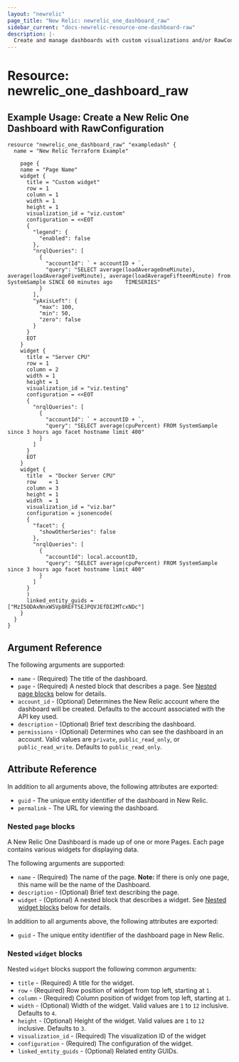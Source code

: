 ```yaml
---
layout: "newrelic"
page_title: "New Relic: newrelic_one_dashboard_raw"
sidebar_current: "docs-newrelic-resource-one-dashboard-raw"
description: |-
  Create and manage dashboards with custom visualizations and/or RawConfiguration in New Relic One.
---
```


# Resource: newrelic_one_dashboard_raw

## Example Usage: Create a New Relic One Dashboard with RawConfiguration

```hcl
resource "newrelic_one_dashboard_raw" "exampledash" {
  name = "New Relic Terraform Example"

    page {
    name = "Page Name"
    widget {
      title = "Custom widget"
      row = 1
      column = 1
      width = 1
      height = 1
      visualization_id = "viz.custom"
      configuration = <<EOT
      {
        "legend": {
          "enabled": false
        },
        "nrqlQueries": [
          {
            "accountId": ` + accountID + `,
            "query": "SELECT average(loadAverageOneMinute), average(loadAverageFiveMinute), average(loadAverageFifteenMinute) from SystemSample SINCE 60 minutes ago    TIMESERIES"
          }
        ],
        "yAxisLeft": {
          "max": 100,
          "min": 50,
          "zero": false
        }
      }
      EOT
    }
    widget {
      title = "Server CPU"
      row = 1
      column = 2
      width = 1
      height = 1
      visualization_id = "viz.testing"
      configuration = <<EOT
      {
        "nrqlQueries": [
          {
            "accountId": ` + accountID + `,
            "query": "SELECT average(cpuPercent) FROM SystemSample since 3 hours ago facet hostname limit 400"
          }
        ]
      }
      EOT
    }
    widget {
      title  = "Docker Server CPU"
      row    = 1
      column = 3
      height = 1
      width  = 1
      visualization_id = "viz.bar"
      configuration = jsonencode(
      {
        "facet": {
          "showOtherSeries": false
        },
        "nrqlQueries": [
          {
            "accountId": local.accountID,
            "query": "SELECT average(cpuPercent) FROM SystemSample since 3 hours ago facet hostname limit 400"
          }
        ]
      }
      )
      linked_entity_guids = ["MzI5ODAxNnxWSVp8REFTSEJPQVJEfDI2MTcxNDc"]
    }
  }
}
```

## Argument Reference

The following arguments are supported:

- `name` - (Required) The title of the dashboard.
- `page` - (Required) A nested block that describes a page. See [Nested page blocks](#nested-page-blocks) below for details.
- `account_id` - (Optional) Determines the New Relic account where the dashboard will be created. Defaults to the account associated with the API key used.
- `description` - (Optional) Brief text describing the dashboard.
- `permissions` - (Optional) Determines who can see the dashboard in an account. Valid values are `private`, `public_read_only`, or `public_read_write`. Defaults to `public_read_only`.

## Attribute Reference

In addition to all arguments above, the following attributes are exported:

- `guid` - The unique entity identifier of the dashboard in New Relic.
- `permalink` - The URL for viewing the dashboard.

### Nested `page` blocks

A New Relic One Dashboard is made up of one or more Pages. Each page contains
various widgets for displaying data.

The following arguments are supported:

- `name` - (Required) The name of the page. **Note:** If there is only one page, this name will be the name of the Dashboard.
- `description` - (Optional) Brief text describing the page.
- `widget` - (Optional) A nested block that describes a widget. See [Nested widget blocks](#nested-widget-blocks) below for details.

In addition to all arguments above, the following attributes are exported:

- `guid` - The unique entity identifier of the dashboard page in New Relic.

### Nested `widget` blocks

Nested `widget` blocks support the following common arguments:

- `title` - (Required) A title for the widget.
- `row` - (Required) Row position of widget from top left, starting at `1`.
- `column` - (Required) Column position of widget from top left, starting at `1`.
- `width` - (Optional) Width of the widget. Valid values are `1` to `12` inclusive. Defaults to `4`.
- `height` - (Optional) Height of the widget. Valid values are `1` to `12` inclusive. Defaults to `3`.
- `visualization_id` - (Required) The visualization ID of the widget
- `configuration` - (Required) The configuration of the widget.
- `linked_entity_guids` - (Optional) Related entity GUIDs. 

